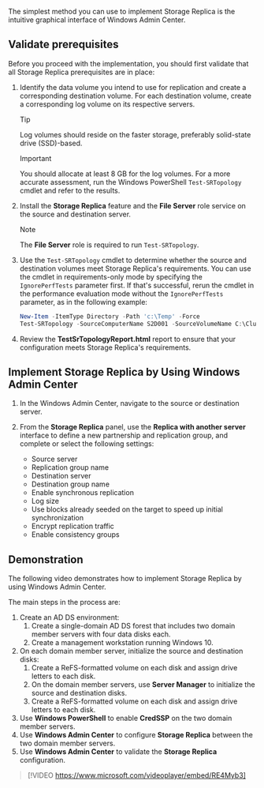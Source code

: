 The simplest method you can use to implement Storage Replica is the intuitive graphical interface of Windows Admin Center.

## Validate prerequisites

Before you proceed with the implementation, you should first validate that all Storage Replica prerequisites are in place:

1. Identify the data volume you intend to use for replication and create a corresponding destination volume. For each destination volume, create a corresponding log volume on its respective servers.

    > [!TIP]
    > Log volumes should reside on the faster storage, preferably solid-state drive (SSD)-based.

    > [!IMPORTANT]
    > You should allocate at least 8 GB for the log volumes. For a more accurate assessment, run  the Windows PowerShell `Test-SRTopology` cmdlet and refer to the results.

1. Install the **Storage Replica** feature and the **File Server** role service on the source and destination server.

    > [!NOTE]
    > The **File Server** role is required  to run `Test-SRTopology`.

1. Use the `Test-SRTopology` cmdlet to determine whether the source and destination volumes meet Storage Replica's requirements. You can use the cmdlet in requirements-only mode by specifying the `IgnorePerfTests` parameter first. If that's successful, rerun the cmdlet in the performance evaluation mode without the `IgnorePerfTests` parameter, as in the following example:

    ```powershell
    New-Item -ItemType Directory -Path 'c:\Temp' -Force
    Test-SRTopology -SourceComputerName S2D001 -SourceVolumeName C:\ClusterStorage\Volume1 -SourceLogVolumeName C:\ClusterStorage\Volume2 -DestinationComputerName S2D101 -DestinationVolumeName C:\ClusterStorage\Volume1 -DestinationLogVolumeName C:\ClusterStorage\Volume2 -DurationInMinutes 30 -ResultPath 'c:\Temp'
    ```

1. Review the **TestSrTopologyReport.html** report to ensure that your configuration meets Storage Replica's requirements.

## Implement Storage Replica by Using Windows Admin Center

1. In the Windows Admin Center, navigate to the source or destination server.
1. From the **Storage Replica** panel, use the **Replica with another server** interface to define a new partnership and replication group, and complete or select the following settings:

    - Source server
    - Replication group name
    - Destination server
    - Destination group name
    - Enable synchronous replication
    - Log size
    - Use blocks already seeded on the target to speed up initial synchronization
    - Encrypt replication traffic
    - Enable consistency groups

## Demonstration

The following video demonstrates how to implement Storage Replica by using Windows Admin Center.

The main steps in the process are:

1. Create an AD DS environment:
    1. Create a single-domain AD DS forest that includes two domain member servers with four data disks each.
    1. Create a management workstation running Windows 10.
1. On each domain member server, initialize the source and destination disks:
    1. Create a ReFS-formatted volume on each disk and assign drive letters to each disk.
    1. On the domain member servers, use **Server Manager** to initialize the source and destination disks.
    1. Create a ReFS-formatted volume on each disk and assign drive letters to each disk.
1. Use **Windows PowerShell** to enable **CredSSP** on the two domain member servers.
1. Use **Windows Admin Center** to configure **Storage Replica** between the two domain member servers.
1. Use **Windows Admin Center** to validate the **Storage Replica** configuration.

 >[!VIDEO https://www.microsoft.com/videoplayer/embed/RE4Myb3]
